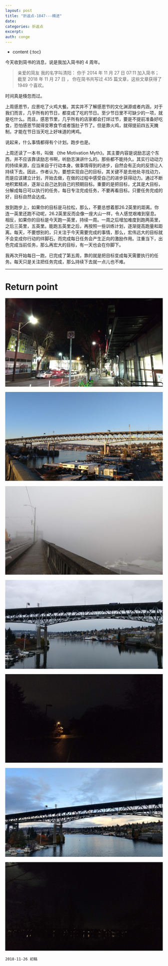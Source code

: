 ```yaml
---
layout: post
title: "折返点-1847---精进"
date:
categories: 折返点
excerpt:
auth: conge
---
```

* content
{:toc}

今天收到简书的消息，说是我加入简书的 4 周年。

> 亲爱的简友 我的名字叫清阳：
> 你于 2014 年 11 月 27 日 07:11 加入简书；
> 截至 2018 年 11 月 27 日 ， 你在简书共写过 435 篇文章，这些文章获得了 1949 个喜欢。

时间真是倏忽而过。

上周感恩节，应景吃了火鸡大餐。其实并不了解感恩节的文化渊源或者内涵，对于我们而言，几乎所有的节日，都变成了吃的节日。至少节日里不可缺少的一项，就是吃什么。而且，感恩节里，几乎所有的店家都会打烊过节，要是不提前准备好吃食，恐怕感恩节就得变寒食节或者饿肚子节了。但是靠火鸡，就得提前四五天腌制，才能在节日当天吃上好味道的烤鸡。

说起来，什么事情都得有个计划。跑步也是。

上周还读了一本书，叫做 《the Motivation Myth》。其主要内容是说励志这个东西，并不应该靠读励志书啊，听励志演讲什么的。那些都不能持久。其实行动动力的持续来源，应当来自于行动本身。做事情得到的进步，自然会有正向的反馈让人持续下去。因此，作者认为，要想实现自己的目标，其关键不是去他处寻找动力，而是应该建立计划，开始去做，在做的过程中感受自己的进步获得动力。通过不断地积累精进，逐渐让自己达到自己的预期目标。重要的是把目标，尤其是大目标，分解成每日可以执行的任务，每日专注完成任务，不要再看目标。只要任务完成的好，目标自然会达成。

放到跑步上，如果你的目标是马拉松，那么，不要总想着那26.2英里的距离。你连一英里还跑不动呢，26.2英里反而会像一座大山一样，令人感觉艰难到窒息。相反，如果你的目标是今天跑一英里，持续一周。一周之后增加难度到跑两英里，之后三英里，五英里。能跑五英里之后，再按照一些训练计划，逐渐提高跑量和距离。每天，不要想别的，只关注于今天需要完成的事情，那么，宏伟远大的目标就不会变成你行动的绊脚石。而完成每日任务会产生正向的激励作用。注重当下，出色完成当前任务，那么再宏大的目标，有一天也会在你脚下。

我再次开始每日一跑，已完成了第五周，靠的就是把目标变成每天需要执行的任务。每天只是关注把任务完成，那么持续下去就一点儿也不难。

------

# Return point

![20181118.jpg](/assets/images/折返点/118382-371439273b49593a.jpg)

![20181119.jpg](/assets/images/折返点/118382-a05042be4ca6fb64.jpg)

![20181120.jpg](/assets/images/折返点/118382-6239977d788b897e.jpg)

![20181121.jpg](/assets/images/折返点/118382-7d375b657aec785e.jpg)

![20181122.jpg](/assets/images/折返点/118382-de29d259297084cb.jpg)

![20181123.jpg](/assets/images/折返点/118382-0f1243636e04e092.jpg)

![20181124.jpg](/assets/images/折返点/118382-b2eb19a3089cd34d.jpg)

```
2018-11-26 初稿
```
